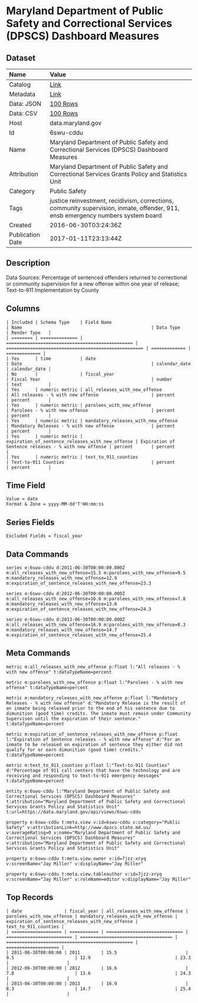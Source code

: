 # Maryland Department of Public Safety and Correctional Services (DPSCS) Dashboard Measures

## Dataset

| Name | Value |
| :--- | :---- |
| Catalog | [Link](https://catalog.data.gov/dataset/maryland-department-of-public-safety-and-correctional-services-dpscs-dashboard-measures) |
| Metadata | [Link](https://data.maryland.gov/api/views/6swu-cddu) |
| Data: JSON | [100 Rows](https://data.maryland.gov/api/views/6swu-cddu/rows.json?max_rows=100) |
| Data: CSV | [100 Rows](https://data.maryland.gov/api/views/6swu-cddu/rows.csv?max_rows=100) |
| Host | data.maryland.gov |
| Id | 6swu-cddu |
| Name | Maryland Department of Public Safety and Correctional Services (DPSCS) Dashboard Measures |
| Attribution | Maryland Department of Public Safety and Correctional Services Grants Policy and Statistics Unit |
| Category | Public Safety |
| Tags | justice reinvestment, recidivism, corrections, community supervision, inmate, offender, 911, ensb emergency numbers system board |
| Created | 2016-06-30T03:24:36Z |
| Publication Date | 2017-01-11T23:13:44Z |

## Description

Data Sources: Percentage of sentenced offenders returned to correctional or community supervision for a new offense within one year of release; Text-to-911 Implementation by County

## Columns

```ls
| Included | Schema Type    | Field Name                                       | Name                                                 | Data Type     | Render Type   |
| ======== | ============== | ================================================ | ==================================================== | ============= | ============= |
| Yes      | time           | date                                             | Date                                                 | calendar_date | calendar_date |
| No       |                | fiscal_year                                      | Fiscal Year                                          | number        | text          |
| Yes      | numeric metric | all_releases_with_new_offense                    | All releases - % with new offense                    | percent       | percent       |
| Yes      | numeric metric | parolees_with_new_offense                        | Parolees - % with new offense                        | percent       | percent       |
| Yes      | numeric metric | mandatory_releases_with_new_offense              | Mandatory Releases - % with new offense              | percent       | percent       |
| Yes      | numeric metric | expiration_of_sentence_releases_with_new_offense | Expiration of Sentence releases - % with new offense | percent       | percent       |
| Yes      | numeric metric | text_to_911_counties                             | Text-to-911 Counties                                 | percent       | percent       |
```

## Time Field

```ls
Value = date
Format & Zone = yyyy-MM-dd'T'HH:mm:ss
```

## Series Fields

```ls
Excluded Fields = fiscal_year
```

## Data Commands

```ls
series e:6swu-cddu d:2011-06-30T00:00:00.000Z m:all_releases_with_new_offense=15.5 m:parolees_with_new_offense=9.5 m:mandatory_releases_with_new_offense=12.9 m:expiration_of_sentence_releases_with_new_offense=23.3

series e:6swu-cddu d:2012-06-30T00:00:00.000Z m:all_releases_with_new_offense=16.6 m:parolees_with_new_offense=7.8 m:mandatory_releases_with_new_offense=13.6 m:expiration_of_sentence_releases_with_new_offense=24.3

series e:6swu-cddu d:2013-06-30T00:00:00.000Z m:all_releases_with_new_offense=16.9 m:parolees_with_new_offense=8.3 m:mandatory_releases_with_new_offense=14.7 m:expiration_of_sentence_releases_with_new_offense=25.4
```

## Meta Commands

```ls
metric m:all_releases_with_new_offense p:float l:"All releases - % with new offense" t:dataTypeName=percent

metric m:parolees_with_new_offense p:float l:"Parolees - % with new offense" t:dataTypeName=percent

metric m:mandatory_releases_with_new_offense p:float l:"Mandatory Releases - % with new offense" d:"Mandatory Release is the result of an inmate being released prior to the end of his sentence due to dimunition (good time) credits. The inmate must remain under Community Supervison until the expiration of their sentence." t:dataTypeName=percent

metric m:expiration_of_sentence_releases_with_new_offense p:float l:"Expiration of Sentence releases - % with new offense" d:"For an inmate to be released on expiration of sentence they either did not qualify for or earn dimunition (good time) credits." t:dataTypeName=percent

metric m:text_to_911_counties p:float l:"Text-to-911 Counties" d:"Percentage of 911 call centers that have the technology and are receiving and responding to text-to-911 emergency messages" t:dataTypeName=percent

entity e:6swu-cddu l:"Maryland Department of Public Safety and Correctional Services (DPSCS) Dashboard Measures" t:attribution="Maryland Department of Public Safety and Correctional Services Grants Policy and Statistics Unit" t:url=https://data.maryland.gov/api/views/6swu-cddu

property e:6swu-cddu t:meta.view v:id=6swu-cddu v:category="Public Safety" v:attributionLink=http://www.dpscs.state.md.us/ v:averageRating=0 v:name="Maryland Department of Public Safety and Correctional Services (DPSCS) Dashboard Measures" v:attribution="Maryland Department of Public Safety and Correctional Services Grants Policy and Statistics Unit"

property e:6swu-cddu t:meta.view.owner v:id=7jzz-xryq v:screenName="Jay Miller" v:displayName="Jay Miller"

property e:6swu-cddu t:meta.view.tableauthor v:id=7jzz-xryq v:screenName="Jay Miller" v:roleName=editor v:displayName="Jay Miller"
```

## Top Records

```ls
| date                | fiscal_year | all_releases_with_new_offense | parolees_with_new_offense | mandatory_releases_with_new_offense | expiration_of_sentence_releases_with_new_offense | text_to_911_counties | 
| =================== | =========== | ============================= | ========================= | =================================== | ================================================ | ==================== | 
| 2011-06-30T00:00:00 | 2011        | 15.5                          | 9.5                       | 12.9                                | 23.3                                             |                      | 
| 2012-06-30T00:00:00 | 2012        | 16.6                          | 7.8                       | 13.6                                | 24.3                                             |                      | 
| 2013-06-30T00:00:00 | 2013        | 16.9                          | 8.3                       | 14.7                                | 25.4                                             |                      | 
```